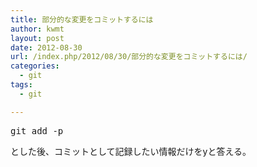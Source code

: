 ```yaml
---
title: 部分的な変更をコミットするには
author: kwmt
layout: post
date: 2012-08-30
url: /index.php/2012/08/30/部分的な変更をコミットするには/
categories:
  - git
tags:
  - git

---
```

<pre class="go">git add -p
</pre>

とした後、コミットとして記録したい情報だけをyと答える。